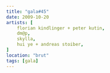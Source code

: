 ```yaml
---
title: "gala#45"
date: 2009-10-20
artists: [
    florian kindlinger + peter kutin,
    dm@p,
    skylla,
    hui ye + andreas stoiber,
]
location: "brut"
tags: [gala]
---
```

